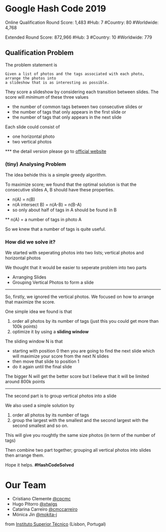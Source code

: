 # Google Hash Code 2019

Online Qualification Round
Score: 1,483
#Hub: 7
#Country: 80
#Worldwide: 4,768

Extended Round
Score: 872,966
#Hub: 3
#Country: 10
#Worldwide: 779


## Qualification Problem

The problem statement is 
```
Given a list of photos and the tags associated with each photo, arrange the photos into
a slideshow that is as interesting as possible.
```
They score a slideshow by considering each transition between slides. The score will *minimum* of these three values 
  * the number of common tags between two consecutive slides or
  * the number of tags that only appears in the first slide or
  * the number of tags that only appears in the next slide
 
 Each slide could consist of
  * one horizontal photo
  * two vertical photos

*** the detail version please go to [official website](https://hashcodejudge.withgoogle.com/#/home)

### (tiny) Analysing Problem 

The idea behide this is a simple greedy algorithm.

To maximize score; we found that the optimal solution is that the consecutive slides A, B should have these properties.
  * n(A) = n(B)
  * n(A intersect B) = n(A-B) = n(B-A)
  * so only about half of tags in A should be found in B
  
** n(A) = a number of tags in photo A

So we knew that a number of tags is quite useful.

### How did we solve it?
We started with seperating photos into two lists; vertical photos and horizontal photos

We thought that it would be easier to seperate problem into two parts
* Arranging Slides 
* Grouping Vertical Photos to form a slide

---------------

So, firstly, we ignored the vertical photos. We focused on how to arrange that maximize the score. 

One simple idea we found is that 
1. order all photos by its number of tags (just this you could get more than 100k points)
2. optimize it by using a **sliding window**

The sliding window N is that
* starting with position 0 then you are going to find the next slide which will maximize your score from the next N slides
* then move that slide to position 1
* do it again until the final slide

The bigger N will get the better score but I believe that it will be limited around 800k points

---------------

The second part is to group vertical photos into a slide

We also used a simple solution by
1. order all photos by its number of tags
2. group the largest with the smallest and the second largest with the second smallest and so on.

This will give you roughtly the same size photos (in term of the number of tags)

Then combine two part together; grouping all vertical photos into slides then arrange them.

Hope it helps. **#HashCodeSolved**

# Our Team
* Cristiano Clemente [@cpcmc](https://github.com/cpcmc)
* Hugo Pitorro [@xtwigs](https://github.com/xtwigs)
* Catarina Carreiro [@cmccarreiro](https://github.com/cmccarreiro)
* Mónica Jin [@mokita-j](https://github.com/Mokita-J)

from [Instituto Superior Técnico](https://tecnico.ulisboa.pt/en/) (Lisbon, Portugal)
